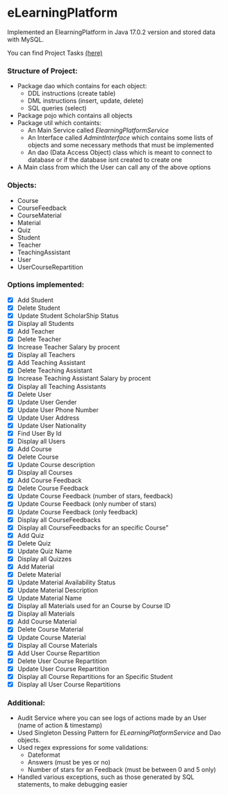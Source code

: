 # eLearningPlatform

Implemented an ElearningPlatform in Java 17.0.2 version and stored data with MySQL.

You can find Project Tasks [(here)](../main/Tasks.pdf)
### Structure of Project:
- Package dao which contains for each object:
  * DDL instructions (create table)
  * DML instructions (insert, update, delete)
  * SQL queries (select)
- Package pojo which contains all objects
- Package util which containts:
  * An Main Service called *ElearningPlatformService*
  * An Interface called *AdmintInterface* which contains some lists of objects and some necessary methods that must be implemented
  * An dao (Data Access Object) class which is meant to connect to database or if the database isnt created to create one
- A Main class from which the User can call any of the above options 

### Objects:
- Course
- CourseFeedback
- CourseMaterial
- Material
- Quiz
- Student
- Teacher
- TeachingAssistant
- User
- UserCourseRepartition

### Options implemented:
- [x] Add Student
- [x] Delete Student
- [x] Update Student ScholarShip Status
- [x] Display all Students
- [x] Add Teacher
- [x] Delete Teacher
- [x] Increase Teacher Salary by procent
- [x] Display all Teachers
- [x] Add Teaching Assistant
- [x] Delete Teaching Assistant
- [x] Increase Teaching Assistant Salary by procent
- [x] Display all Teaching Assistants
- [x] Delete User
- [x] Update User Gender
- [x] Update User Phone Number
- [x] Update User Address
- [x] Update User Nationality
- [x] Find User By Id
- [x] Display all Users
- [x] Add Course
- [x] Delete Course
- [x] Update Course description
- [x] Display all Courses
- [x] Add Course Feedback
- [x] Delete Course Feedback
- [x] Update Course Feedback (number of stars, feedback)
- [x] Update Course Feedback (only number of stars)
- [x] Update Course Feedback (only feedback)
- [x] Display all CourseFeedbacks
- [x] Display all CourseFeedbacks for an specific Course"
- [x] Add Quiz
- [x] Delete Quiz
- [x] Update Quiz Name
- [x] Display all Quizzes
- [x] Add Material
- [x] Delete Material
- [x] Update Material Availability Status
- [x] Update Material Description
- [x] Update Material Name
- [x] Display all Materials used for an Course by Course ID
- [x] Display all Materials
- [x] Add Course Material
- [x] Delete Course Material
- [x] Update Course Material
- [x] Display all Course Materials
- [x] Add User Course Repartition
- [x] Delete User Course Repartition
- [x] Update User Course Repartition
- [x] Display all Course Repartitions for an Specific Student
- [x] Display all User Course Repartitions

### Additional:
- Audit Service where you can see logs of actions made by an User (name of action & timestamp)
- Used Singleton Dessing Pattern for *ELearningPlatformService* and Dao objects.
- Used regex expressions for some validations:
  * Dateformat
  * Answers (must be yes or no)
  * Number of stars for an Feedback (must be between 0 and 5 only)
- Handled various exceptions, such as those generated by SQL statements, to make debugging easier
